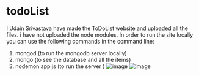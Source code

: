 # todoList
I Udain Srivastava have made the ToDoList website and uploaded all the files. i have not uploaded the node modules.
In order to run the site locally you can use the following commands in the command line:
1) mongod (to run the mongodb server locally)
2) mongo (to see the database and all the items)
3) nodemon app.js (to run the server )
![image](https://user-images.githubusercontent.com/63836083/111790578-5aacdb00-88e8-11eb-87b9-16e78bf2e44b.png)
![image](https://user-images.githubusercontent.com/63836083/111792120-f0953580-88e9-11eb-83b1-8a609ddb99c0.png)
